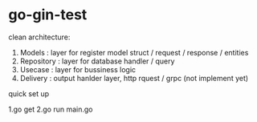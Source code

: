 # go-gin-test


clean architecture:

1. Models : layer for register model struct / request / response / entities
2. Repository : layer for database handler / query
3. Usecase : layer for bussiness logic
4. Delivery : output hanlder layer, http rquest / grpc (not implement yet)

quick set up

1.go get
2.go run main.go
